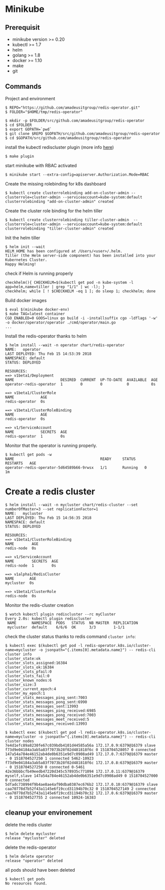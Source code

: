 # Minikube

## Prerequisit

- minikube version >= 0.20
- kubectl >= 1.7
- helm
- golang >= 1.8
- docker >= 1.10
- make
- git

## Commands

Project and environment

```console
$ REPO="https://github.com/amadeusitgroup/redis-operator.git"
$ FOLDER="$HOME/tmp/redis-operator"

$ mkdir -p $FOLDER/src/github.com/amadeusitgroup/redis-operator
$ cd $FOLDER
$ export GOPATH=`pwd`
$ git clone $REPO $GOPATH/src/github.com/amadeusitgroup/redis-operator
$ cd $GOPATH/src/github.com/amadeusitgroup/redis-operator
```

install the kubectl rediscluster plugin (more info [here](./kubectl-plugin.md))

```console
$ make plugin
```

start minikube with RBAC activated

```console
$ minikube start --extra-config=apiserver.Authorization.Mode=RBAC
```

Create the missing rolebinding for k8s dashboard

```console
$ kubectl create clusterrolebinding add-on-cluster-admin --clusterrole=cluster-admin --serviceaccount=kube-system:default
clusterrolebinding "add-on-cluster-admin" created
```

Create the cluster role binding for the helm tiller

```console
$ kubectl create clusterrolebinding tiller-cluster-admin  --clusterrole=cluster-admin --serviceaccount=kube-system:default
clusterrolebinding "tiller-cluster-admin" created
```

Init the helm tiller

```console
$ helm init --wait
HELM_HOME has been configured at /Users/<user>/.helm.
Tiller (the Helm server-side component) has been installed into your Kubernetes Cluster.
Happy Helming!
```

check if Helm is running properly

```console
checkhelm(){ CHECKHELM=$(kubectl get pod -n kube-system -l app=helm,name=tiller | grep "1/1" | wc -l); }
checkhelm; while [ ! $CHECKHELM -eq 1 ]; do sleep 1; checkhelm; done
```

Build docker images

```console
$ eval $(minikube docker-env)
$ make TAG=latest container
CGO_ENABLED=0 GOOS=linux go build -i -installsuffix cgo -ldflags '-w' -o docker/operator/operator ./cmd/operator/main.go
...
```

Install the redis-operator thanks to helm

```console
$ helm install --wait -n operator chart/redis-operator
NAME:   operator
LAST DEPLOYED: Thu Feb 15 14:53:39 2018
NAMESPACE: default
STATUS: DEPLOYED

RESOURCES:
==> v1beta1/Deployment
NAME                     DESIRED  CURRENT  UP-TO-DATE  AVAILABLE  AGE
operator-redis-operator  1        0        0           0          0s

==> v1beta1/ClusterRole
NAME            AGE
redis-operator  0s

==> v1beta1/ClusterRoleBinding
NAME            AGE
redis-operator  0s

==> v1/ServiceAccount
NAME            SECRETS  AGE
redis-operator  1        0s
```

Monitor that the operator is running properly.

```console
$ kubectl get pods -w
NAME                                       READY     STATUS    RESTARTS   AGE
operator-redis-operator-5d64589b66-9rwsx   1/1       Running   0          1m
```

# Create a redis cluster

```console
$ helm install --wait -n mycluster chart/redis-cluster --set numberOfMaster=3 --set replicationFactor=1
NAME:   mycluster
LAST DEPLOYED: Thu Feb 15 14:56:35 2018
NAMESPACE: default
STATUS: DEPLOYED

RESOURCES:
==> v1beta1/ClusterRoleBinding
NAME        AGE
redis-node  0s

==> v1/ServiceAccount
NAME        SECRETS  AGE
redis-node  1        0s

==> v1alpha1/RedisCluster
NAME       AGE
mycluster  0s

==> v1beta1/ClusterRole
redis-node  0s
```

Monitor the redis-cluster creation

```console
$ watch kubectl plugin rediscluster --rc myCluster
Every 2.0s: kubectl plugin rediscluster
 NAME       NAMESPACE  PODS   STATUS  NB MASTER  REPLICATION
 mycluster  default    6/6/6  OK      3/3        1-1/1
```

check the cluster status thanks to redis command `cluster info`:

```console
$ kubectl exec $(kubectl get pod -l redis-operator.k8s.io/cluster-name=mycluster -o jsonpath="{.items[0].metadata.name}") -- redis-cli cluster info
cluster_state:ok
cluster_slots_assigned:16384
cluster_slots_ok:16384
cluster_slots_pfail:0
cluster_slots_fail:0
cluster_known_nodes:6
cluster_size:3
cluster_current_epoch:4
cluster_my_epoch:1
cluster_stats_messages_ping_sent:7003
cluster_stats_messages_pong_sent:6990
cluster_stats_messages_sent:13993
cluster_stats_messages_ping_received:6985
cluster_stats_messages_pong_received:7003
cluster_stats_messages_meet_received:5
cluster_stats_messages_received:13993

$ kubectl exec $(kubectl get pod -l redis-operator.k8s.io/cluster-name=mycluster -o jsonpath="{.items[0].metadata.name}") -- redis-cli cluster nodes
7e4d1efc89a8230fe67c039bdb4101d44585a56a 172.17.0.9:6379@16379 slave f73d9e04184a3ab5a83f7073b28f02d481818f6c 0 1518704528057 0 connected
147a54a784e46152ab4de0b6351e9d7c0908ad49 172.17.0.7:6379@16379 master - 0 1518704527250 1 connected 5462-10923
f73d9e04184a3ab5a83f7073b28f02d481818f6c 172.17.0.8:6379@16379 master - 0 1518704527250 0 connected 0-5461
42e36bbbcfb49eedb47220d345c578935c771094 172.17.0.11:6379@16379 myself,slave 147a54a784e46152ab4de0b6351e9d7c0908ad49 0 1518704527000 0 connected
5dfadc738994f9b4ae8ae4af90dba0387ec676b2 172.17.0.10:6379@16379 slave caa70778d7b52f43a1145e6f19ccd31194b70c32 0 1518704527149 2 connected
caa70778d7b52f43a1145e6f19ccd31194b70c32 172.17.0.6:6379@16379 master - 0 1518704527755 2 connected 10924-16383
```

## cleanup your environement

delete the redis cluster

```console
$ helm delete mycluster
release "mycluster" deleted
```

delete the redis-operator

```console
$ helm delete operator
release "operator" deleted
```

all pods should have been deleted
```console
$ kubectl get pods
No resources found.
```
